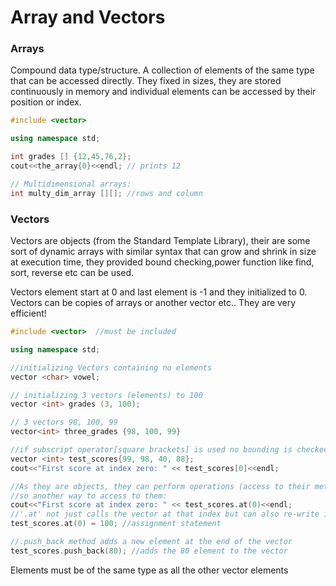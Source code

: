 # Array and Vectors

### Arrays

Compound data type/structure. A collection of elements of the same type that can be accessed directly. They fixed in sizes, they are stored continuously in memory and individual elements can be accessed by their position or index. 

```C++
#include <vector>

using namespace std;

int grades [] {12,45,76,2};
cout<<the_array{0}<<endl; // prints 12

// Multidimensional arrays:
int multy_dim_array [][]; //rows and column
```
### Vectors 

Vectors are objects (from the Standard Template Library), their are some sort of dynamic arrays with similar syntax that can grow and shrink in size at execution time, they provided bound checking,power function like find, sort, reverse etc can be used. 

Vectors element start at 0 and last element is -1 and they initialized to 0. Vectors can be copies of arrays or another vector etc.. They are very efficient!

```C++
#include <vector>  //must be included

using namespace std;

//initializing Vectors containing no elements
vector <char> vowel;

// initializing 3 vectors (elements) to 100
vector <int> grades (3, 100); 

// 3 vectors 98, 100, 99
vector<int> three_grades {98, 100, 99} 

//if subscript operator[square brackets] is used no bounding is checked, 
vector <int> test_scores{99, 98, 40, 88};
cout<<"First score at index zero: " << test_scores[0]<<endl; 

//As they are objects, they can perform operations (access to their methods in their classes), 
//so another way to access to them:
cout<<"First score at index zero: " << test_scores.at(0)<<endl; 
//'.at' not just calls the vector at that index but can also re-write it:
test_scores.at(0) = 100; //assignment statement

//.push_back method adds a new element at the end of the vector   
test_scores.push_back(80); //adds the 80 element to the vector
```
Elements must be of the same type as all the other vector elements
